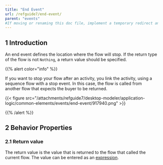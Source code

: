 ```yaml
---
title: "End Event"
url: /refguide7/end-event/
parent: "events"
#If moving or renaming this doc file, implement a temporary redirect and let the respective team know they should update the URL in the product. See Mapping to Products for more details.
---
```


## 1 Introduction

An end event defines the location where the flow will stop. If the return type of the flow is 
not `Nothing`, a return value should be specified.

{{% alert color="info" %}}

If you want to stop your flow after an activity, you link the activity, using a sequence flow with a stop event. In this case, the flow is called from another flow that expects the buyer to be returned.

{{< figure src="/attachments/refguide7/desktop-modeler/application-logic/common-elements/events/end-event/917940.png" >}}

{{% /alert %}}

## 2 Behavior Properties

### 2.1 Return value

The return value is the value that is returned to the flow that called the current flow. The value can be entered as an [expression](/refguide7/expressions/).
